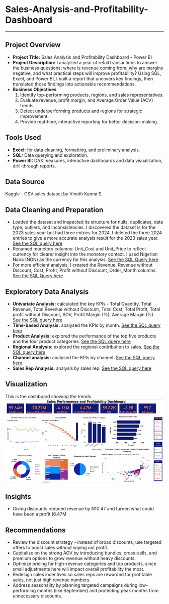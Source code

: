 # Sales-Analysis-and-Profitability-Dashboard


---

## Project Overview
- **Project Title:** Sales Analysis and Profitability Dashboard - Power BI
- **Project Description:** I analyzed a year of retail transactions to answer the business questions: where is revenue coming from, why are margins negative, and what practical steps will improve profitability? Using SQL, Excel, and Power BI, I built a report that uncovers key findings, then translated those findings into actionable recommendations.
- **Business Objectives**
  1. Identify top-performing products, regions, and sales representatives.
  2. Evaluate revenue, profit margin, and Average Order Value (AOV) trends.
  3. Detect underperforming products and regions for strategic improvement.
  4. Provide real-time, interactive reporting for better decision-making.

## Tools Used
- **Excel:** for data cleaning, formatting, and preliminary analysis.
- **SQL:** Data querying and exploration.
- **Power BI:** DAX measures, interactive dashboards and data visualization, drill-through reports.

## Data Source 
Kaggle - CSV sales dataset by Vinoth Kanna S.

## Data Cleaning and Preparation
  - Loaded the dataset and inspected its structure for nulls, duplicates, data type, outliers, and inconsistencies. I discovered the dataset is for the 2023 sales year but had three entries for 2024. I deleted the three 2024 entries to give a more accurate analysis result for the 2023 sales year. [See the SQL query here](https://github.com/Winner-Dimiri/Sales-Analysis-and-Profitability-Dashboard-Power-BI/blob/main/Analysis.sql#L1-L2)
  - Renamed monetory columns: Unit_Cost and Unit_Price to reflect currency for clearer insight into the monetory context. I used Nigerian Naira (NGN) as the currency for this analysis. [See the SQL Query here ](https://github.com/Winner-Dimiri/Sales-Analysis-and-Profitability-Dashboard-Power-BI/blob/main/Analysis.sql#L4-L6)
  - For more efficient analysis, I created the Revenue, Revenue without Discount, Cost, Profit, Profit without Discount, Order_Month columns. [See the SQL Query here ](https://github.com/Winner-Dimiri/Sales-Analysis-and-Profitability-Dashboard-Power-BI/blob/main/Analysis.sql#L8-L49)

## Exploratory Data Analysis
- **Univariate Analysis:** calculated the key KPIs - Total Quantity, Total Revenue, Total Revenue without Discount, Total Cost, Total Profit, Total profit without Discount, AOV, Profit Margin (%), Average Margin (%). [See the SQL query here](https://github.com/Winner-Dimiri/Sales-Analysis-and-Profitability-Dashboard-Power-BI/blob/main/Analysis.sql#L51-L83)
- **Time-based Analysis:** analysed the KPIs by month. [See the SQL query here](https://github.com/Winner-Dimiri/Sales-Analysis-and-Profitability-Dashboard-Power-BI/blob/main/Analysis.sql#L85-L97)
- **Product Analysis:** explored the performance of the top five products and the four product categories. [See the SQL query here]([https://github.com/Winner-Dimiri/Sales-Analysis-and-Profitability-Dashboard-Power-BI/blob/main/Analysis.sql#L99-L111](https://github.com/Winner-Dimiri/Sales-Analysis-and-Profitability-Dashboard-Power-BI/blob/main/Analysis.sql#L99-L124))
- **Regional Analysis:** explored the regional contribution to sales. [See the SQL query here](https://github.com/Winner-Dimiri/Sales-Analysis-and-Profitability-Dashboard-Power-BI/blob/main/Analysis.sql#L99-L124)
- **Channel analysis:** analysed the KPIs by channel. [See the SQL query here](https://github.com/Winner-Dimiri/Sales-Analysis-and-Profitability-Dashboard-Power-BI/blob/main/Analysis.sql#L140-L152)
- **Sales Rep Analysis:** analysis by sales rep. [See the SQL query here](https://github.com/Winner-Dimiri/Sales-Analysis-and-Profitability-Dashboard-Power-BI/blob/main/Analysis.sql#L154-L166)

## Visualization
This is the dashboard showing the trends
![Dashboard Screenshot](https://github.com/Winner-Dimiri/Sales-Analysis-and-Profitability-Dashboard-Power-BI/blob/main/Sales_Analysis_Dashboard.png)


## Insights
- Giving discounts reduced revenue by N10.47 and turned what could have been a profit (6.47M

## Recommendations
- Review the discount strategy - instead of broad discounts, use targeted offers to boost sales without wiping out profit.
- Capitalize on the strong AOV by introducing bundles, cross-sells, and premium options to grow revenue without heavy discounts.
- Optimize pricing for high-revenue categories and top products, since small adjustments here will impact overall profitability the most.
- Redesign sales incentives so sales reps are rewarded for profitable sales, not just high revenue numbers.
- Address seasonality by planning targeted campaigns during low-performing months (like September) and protecting peak months from unnecessary discounts.



